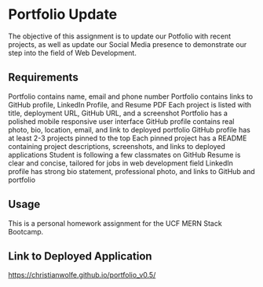 # Portfolio Update

The objective of this assignment is to update our Potfolio with recent projects, as well as update our Social Media presence to demonstrate our step into the field of Web Development.


## Requirements
Portfolio contains name, email and phone number
Portfolio contains links to GitHub profile, LinkedIn Profile, and Resume PDF
Each project is listed with title, deployment URL, GitHub URL, and a screenshot
Portfolio has a polished mobile responsive user interface
GitHub profile contains real photo, bio, location, email, and link to deployed portfolio
GitHub profile has at least 2-3 projects pinned to the top
Each pinned project has a README containing project descriptions, screenshots, and links to deployed applications
Student is following a few classmates on GitHub
Resume is clear and concise, tailored for jobs in web development field
LinkedIn profile has strong bio statement, professional photo, and links to GitHub and portfolio

## Usage

This is a personal homework assignment for the UCF MERN Stack Bootcamp.

## Link to Deployed Application

https://christianwolfe.github.io/portfolio_v0.5/